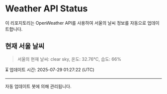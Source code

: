 
# Weather API Status

이 리포지토리는 OpenWeather API를 사용하여 서울의 날씨 정보를 자동으로 업데이트합니다.

## 현재 서울 날씨
> 서울의 현재 날씨: clear sky, 온도: 32.76°C, 습도: 66%

⏳ 업데이트 시간: 2025-07-29 01:27:22 (UTC)

---
자동 업데이트 봇에 의해 관리됩니다.
